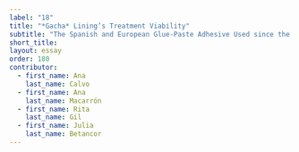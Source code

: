 ```yaml
---
label: "18"
title: "*Gacha* Lining’s Treatment Viability"
subtitle: "The Spanish and European Glue-Paste Adhesive Used since the Seventeenth Century"
short_title:
layout: essay
order: 180
contributor:
  - first_name: Ana
    last_name: Calvo
  - first_name: Ana
    last_name: Macarrón
  - first_name: Rita
    last_name: Gil
  - first_name: Julia
    last_name: Betancor
---
```

